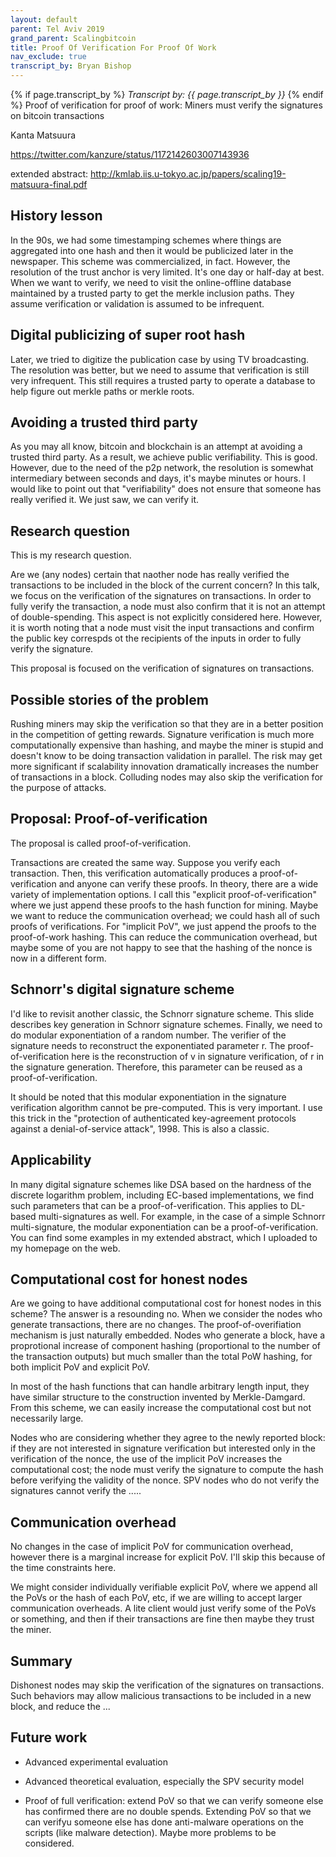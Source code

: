```yaml
---
layout: default
parent: Tel Aviv 2019
grand_parent: Scalingbitcoin
title: Proof Of Verification For Proof Of Work
nav_exclude: true
transcript_by: Bryan Bishop
---
```


{% if page.transcript_by %} <i>Transcript by:
{{ page.transcript_by }}</i> {% endif %} Proof of verification for proof
of work: Miners must verify the signatures on bitcoin transactions

Kanta Matsuura

<https://twitter.com/kanzure/status/1172142603007143936>

extended abstract:
<http://kmlab.iis.u-tokyo.ac.jp/papers/scaling19-matsuura-final.pdf>

## History lesson

In the 90s, we had some timestamping schemes where things are aggregated
into one hash and then it would be publicized later in the newspaper.
This scheme was commercialized, in fact. However, the resolution of the
trust anchor is very limited. It's one day or half-day at best. When we
want to verify, we need to visit the online-offline database maintained
by a trusted party to get the merkle inclusion paths. They assume
verification or validation is assumed to be infrequent.

## Digital publicizing of super root hash

Later, we tried to digitize the publication case by using TV
broadcasting. The resolution was better, but we need to assume that
verification is still very infrequent. This still requires a trusted
party to operate a database to help figure out merkle paths or merkle
roots.

## Avoiding a trusted third party

As you may all know, bitcoin and blockchain is an attempt at avoiding a
trusted third party. As a result, we achieve public verifiability. This
is good. However, due to the need of the p2p network, the resolution is
somewhat intermediary between seconds and days, it's maybe minutes or
hours. I would like to point out that "verifiability" does not ensure
that someone has really verified it. We just saw, we can verify it.

## Research question

This is my research question.

Are we (any nodes) certain that naother node has really verified the
transactions to be included in the block of the current concern? In this
talk, we focus on the verification of the signatures on transactions. In
order to fully verify the transaction, a node must also confirm that it
is not an attempt of double-spending. This aspect is not explicitly
considered here. However, it is worth noting that a node must visit the
input transactions and confirm the public key correspds ot the
recipients of the inputs in order to fully verify the signature.

This proposal is focused on the verification of signatures on
transactions.

## Possible stories of the problem

Rushing miners may skip the verification so that they are in a better
position in the competition of getting rewards. Signature verification
is much more computationally expensive than hashing, and maybe the miner
is stupid and doesn't know to be doing transaction validation in
parallel. The risk may get more significant if scalability innovation
dramatically increases the number of transactions in a block. Colluding
nodes may also skip the verification for the purpose of attacks.

## Proposal: Proof-of-verification

The proposal is called proof-of-verification.

Transactions are created the same way. Suppose you verify each
transaction. Then, this verification automatically produces a
proof-of-verification and anyone can verify these proofs. In theory,
there are a wide variety of implementation options. I call this
"explicit proof-of-verification" where we just append these proofs to
the hash function for mining. Maybe we want to reduce the communication
overhead; we could hash all of such proofs of verifications. For
"implicit PoV", we just append the proofs to the proof-of-work hashing.
This can reduce the communication overhead, but maybe some of you are
not happy to see that the hashing of the nonce is now in a different
form.

## Schnorr's digital signature scheme

I'd like to revisit another classic, the Schnorr signature scheme. This
slide describes key generation in Schnorr signature schemes. Finally, we
need to do modular exponentiation of a random number. The verifier of
the signature needs to reconstruct the exponentiated parameter r. The
proof-of-verification here is the reconstruction of v in signature
verification, of r in the signature generation. Therefore, this
parameter can be reused as a proof-of-verification.

It should be noted that this modular exponentiation in the signature
verification algorithm cannot be pre-computed. This is very important. I
use this trick in the "protection of authenticated key-agreement
protocols against a denial-of-service attack", 1998. This is also a
classic.

## Applicability

In many digital signature schemes like DSA based on the hardness of the
discrete logarithm problem, including EC-based implementations, we find
such parameters that can be a proof-of-verification. This applies to
DL-based multi-signatures as well. For example, in the case of a simple
Schnorr multi-signature, the modular exponentiation can be a
proof-of-verification. You can find some examples in my extended
abstract, which I uploaded to my homepage on the web.

## Computational cost for honest nodes

Are we going to have additional computational cost for honest nodes in
this scheme? The answer is a resounding no. When we consider the nodes
who generate transactions, there are no changes. The
proof-of-overifiation mechanism is just naturally embedded. Nodes who
generate a block, have a proprotional increase of component hashing
(proportional to the number of the transaction outputs) but much smaller
than the total PoW hashing, for both implicit PoV and explicit PoV.

In most of the hash functions that can handle arbitrary length input,
they have similar structure to the construction invented by
Merkle-Damgard. From this scheme, we can easily increase the
computational cost but not necessarily large.

Nodes who are considering whether they agree to the newly reported
block: if they are not interested in signature verification but
interested only in the verification of the nonce, the use of the
implicit PoV increases the computational cost; the node must verify the
signature to compute the hash before verifying the validity of the
nonce. SPV nodes who do not verify the signatures cannot verify the
.....

## Communication overhead

No changes in the case of implicit PoV for communication overhead,
however there is a marginal increase for explicit PoV. I'll skip this
because of the time constraints here.

We might consider individually verifiable explicit PoV, where we append
all the PoVs or the hash of each PoV, etc, if we are willing to accept
larger communication overheads. A lite client would just verify some of
the PoVs or something, and then if their transactions are fine then
maybe they trust the miner.

## Summary

Dishonest nodes may skip the verification of the signatures on
transactions. Such behaviors may allow malicious transactions to be
included in a new block, and reduce the ...

## Future work

- Advanced experimental evaluation

- Advanced theoretical evaluation, especially the SPV security model

- Proof of full verification: extend PoV so that we can verify someone
  else has confirmed there are no double spends. Extending PoV so that
  we can verifyu someone else has done anti-malware operations on the
  scripts (like malware detection). Maybe more problems to be
  considered.
